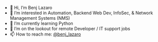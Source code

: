 - 👋 Hi, I’m Benj Lazaro
- 👀 I’m interested in Automation, Backend Web Dev, InfoSec, & Network Management Systems (NMS)
- 🌱 I’m currently learning Python
- 💞️ I’m on the lookout for remote Developer / IT support jobs 
- 📫 How to reach me: <a href="https://twitter.com/benj_lazaro">@benj_lazaro</a>

<!---
benj-lazaro/benj-lazaro is a ✨ special ✨ repository because its `README.md` (this file) appears on your GitHub profile.
You can click the Preview link to take a look at your changes.
--->
